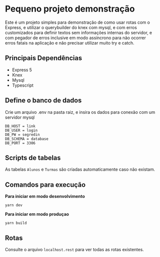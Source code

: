 # Pequeno projeto demonstração

Este é um projeto simples para demonstração de como usar rotas com o Express, e utilizar o querybuilder do knex com mysql, e com erros customizados para definir textos sem informações internas do servidor, e com pegador de erros inclusive em modo assíncrono para não ocorrer erros fatais na aplicação e não precisar utilizar muito try e catch.

## Principais Dependências

- Express 5
- Knex
- Mysql
- Typescript

## Define o banco de dados

Crie um arquivo .env na pasta raiz, e insira os dados para conexão com um servidor mysql

```
DB_HOST = link
DB_USER = login
DB_PW = segredin
DB_SCHEMA = database
DB_PORT = 3306
```

## Scripts de tabelas

As tabelas `Alunos` e `Turmas` são criadas automaticamente caso não existam.

## Comandos para execução

**Para iniciar em modo desenvolvimento**

```
yarn dev
```

**Para iniciar em modo produçao**

```
yarn build
```

## Rotas

Consulte o arquivo `localhost.rest` para ver todas as rotas existentes.
